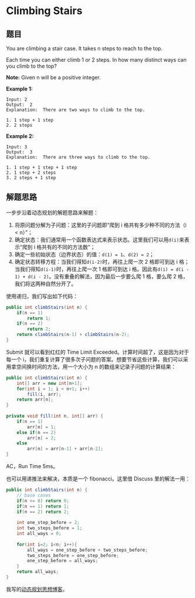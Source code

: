 # Climbing Stairs

## 题目

You are climbing a stair case. It takes n steps to reach to the top.

Each time you can either climb 1 or 2 steps. In how many distinct ways can you climb to the top?

**Note:** Given n will be a positive integer.

**Example 1:**

```
Input: 2
Output:  2
Explanation:  There are two ways to climb to the top.

1. 1 step + 1 step
2. 2 steps
```

**Example 2:**

```
Input: 3
Output:  3
Explanation:  There are three ways to climb to the top.

1. 1 step + 1 step + 1 step
2. 1 step + 2 steps
3. 2 steps + 1 step
```

## 解题思路

一步步沿着动态规划的解题思路来解题：

1. 将原问题分解为子问题：这里的子问题即“爬到 i 格共有多少种不同的方法（i < n）”；
2. 确定状态：我们通常用一个函数表达式来表示状态。这里我们可以用`d(i)`来表示“爬到 i 格共有的不同的方法数”；
3. 确定一些初始状态（边界状态）的值：`d(1) = 1`、`d(2) = 2`；
4. 确定状态转移方程：当我们得知`d(i-2)`时，再往上爬一次 2 格即可到达 i 格；当我们得知`d(i-1)`时，再往上爬一次 1 格即可到达 i 格。因此有`d(i) = d(i - 1) + d(i - 2)`。没有重叠的解法，因为最后一步要么爬 1 格，要么爬 2 格，我们将这两种自然分开了。

使用递归，我们写出如下代码：

```java
public int climbStairs(int n) {
    if(n == 1)
        return 1;
    if(n == 2)
        return 2;
    return climbStairs(n-1) + climbStairs(n-2);
}
```

Submit 就可以看到红红的 Time Limit Exceeded。计算时间超了，这是因为对于每一个 i，我们重复计算了很多次子问题的答案。想要节省这些计算，我们可以采用拿空间换时间的方法，用一个大小为 n 的数组来记录子问题的计算结果：

```java
public int climbStairs(int n) {
    int[] arr = new int[n+1];
    for(int i = 1; i < n+1; i++)
        fill(i, arr);
    return arr[n];
}
    
private void fill(int n, int[] arr) {
    if(n == 1)
        arr[n] = 1;
    else if(n == 2)
        arr[n] = 2;
    else
        arr[n] = arr[n-1] + arr[n-2];
}
```

AC，Run Time 5ms。

也可以用递推法来解决，本质是一个 fibonacci。这里借 Discuss 里的解法一用：

```java
public int climbStairs(int n) {
    // base cases
    if(n <= 0) return 0;
    if(n == 1) return 1;
    if(n == 2) return 2;
    
    int one_step_before = 2;
    int two_steps_before = 1;
    int all_ways = 0;
    
    for(int i=2; i<n; i++){
    	all_ways = one_step_before + two_steps_before;
    	two_steps_before = one_step_before;
        one_step_before = all_ways;
    }
    return all_ways;
}
```

我写的[动态规划思想博客](http://kyonhuang.top/Dynamic-programming/)。